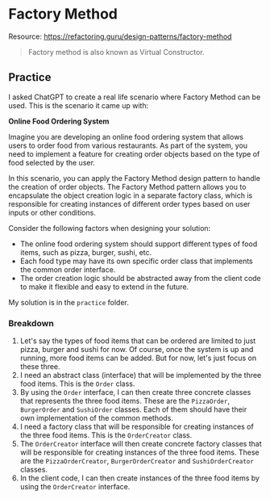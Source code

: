 # Factory Method

Resource: https://refactoring.guru/design-patterns/factory-method

> Factory method is also known as Virtual Constructor.

## Practice

I asked ChatGPT to create a real life scenario where Factory Method can be used. This is the scenario it came up with:

**Online Food Ordering System**

Imagine you are developing an online food ordering system that allows users to order food from various restaurants. As part of the system, you need to implement a feature for creating order objects based on the type of food selected by the user.

In this scenario, you can apply the Factory Method design pattern to handle the creation of order objects. The Factory Method pattern allows you to encapsulate the object creation logic in a separate factory class, which is responsible for creating instances of different order types based on user inputs or other conditions.

Consider the following factors when designing your solution:

- The online food ordering system should support different types of food items, such as pizza, burger, sushi, etc.
- Each food type may have its own specific order class that implements the common order interface.
- The order creation logic should be abstracted away from the client code to make it flexible and easy to extend in the future.

My solution is in the `practice` folder.

### Breakdown

1. Let's say the types of food items that can be ordered are limited to just pizza, burger and sushi for now. Of course, once the system is up and running, more food items can be added. But for now, let's just focus on these three.
2. I need an abstract class (interface) that will be implemented by the three food items. This is the `Order` class.
3. By using the `Order` interface, I can then create three concrete classes that represents the three food items. These are the `PizzaOrder`, `BurgerOrder` and `SushiOrder` classes. Each of them should have their own implementation of the common methods.
4. I need a factory class that will be responsible for creating instances of the three food items. This is the `OrderCreator` class.
5. The `OrderCreator` interface will then create concrete factory classes that will be responsible for creating instances of the three food items. These are the `PizzaOrderCreator`, `BurgerOrderCreator` and `SushiOrderCreator` classes.
6. In the client code, I can then create instances of the three food items by using the `OrderCreator` interface.

